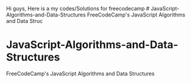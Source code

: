 Hi guys, Here is a my codes/Solutions for freecodecamp # JavaScript-Algorithms-and-Data-Structures
FreeCodeCamp's JavaScript Algorithms and Data Struc


# JavaScript-Algorithms-and-Data-Structures
FreeCodeCamp's JavaScript Algorithms and Data Structures

